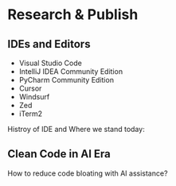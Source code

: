 # Research & Publish

## IDEs and Editors

- Visual Studio Code
- IntelliJ IDEA Community Edition
- PyCharm Community Edition
- Cursor
- Windsurf
- Zed
- iTerm2

Histroy of IDE and Where we stand today:

## Clean Code in AI Era

How to reduce code bloating with AI assistance?